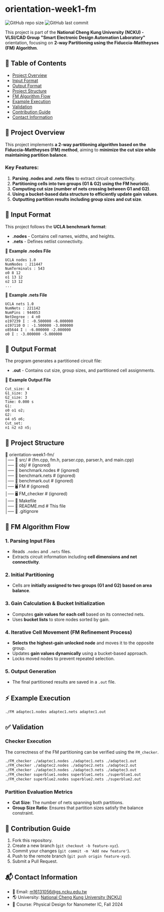 # orientation-week1-fm

![GitHub repo size](https://img.shields.io/github/repo-size/ysnanako/orientation-week1-fm)
![GitHub last commit](https://img.shields.io/github/last-commit/ysnanako/orientation-week1-fm)

This project is part of the **National Cheng Kung University (NCKU) - VLSI/CAD Group**  **"Smart Electronic Design Automation Laboratory"** orientation, focusing on **2-way Partitioning using the Fiduccia-Mattheyses (FM) Algorithm**.

## 📖 Table of Contents

- [Project Overview](#project-overview)
- [Input Format](#input-format)
- [Output Format](#output-format)
- [Project Structure](#project-structure)
- [FM Algorithm Flow](#fm-algorithm-flow)
- [Example Execution](#example-execution)
- [Validation](#validation)
- [Contribution Guide](#contribution-guide)
- [Contact Information](#contact-information)

## 📝 Project Overview

This project implements **a 2-way partitioning algorithm based on the Fiduccia-Mattheyses (FM) method**, aiming to **minimize the cut size while maintaining partition balance**.

### **Key Features:**
1. **Parsing .nodes and .nets files** to extract circuit connectivity.
2. **Partitioning cells into two groups (G1 & G2) using the FM heuristic**.
3. **Computing cut size (number of nets crossing between G1 and G2)**.
4. **Using a bucket-based data structure to efficiently update gain values**.
5. **Outputting partition results including group sizes and cut size**.

## 📄 Input Format

This project follows the **UCLA benchmark format**:
- **.nodes** - Contains cell names, widths, and heights.
- **.nets** - Defines netlist connectivity.

📄 **Example .nodes File**
```
UCLA nodes 1.0
NumNodes : 211447
NumTerminals : 543
o0 8 12
o1 13 12
o2 13 12
...
```

📄 **Example .nets File**
```
UCLA nets 1.0
NumNets : 221142
NumPins : 944053
NetDegree : 4 n0
o197239 I : -0.500000 -6.000000
o197110 O : -1.500000 -3.000000
o85644 I : -6.000000 -2.000000
o0 I : -3.000000 -5.000000
```

## 📄 Output Format

The program generates a partitioned circuit file:
- **.out** - Contains cut size, group sizes, and partitioned cell assignments.

📄 **Example Output File**
```
Cut_size: 4
G1_size: 3
G2_size: 3
Time: 0.000 s
G1:
o0 o1 o2;
G2:
o4 o5 o6;
Cut_set:
n1 n2 n3 n5;
```

## 🧰 Project Structure

📂 orientation-week1-fm/  
│── 📂 src/ # (fm.cpp, fm.h, parser.cpp, parser.h, and main.cpp)  
│── 📂 obj/ # (ignored)  
│── 📄 benchmark.nodes # (ignored)  
│── 📄 benchmark.nets # (ignored)  
│── 📄 benchmark.out # (ignored)  
│── 🖥️ FM # (ignored)  
│── 🖥️ FM_checker # (ignored)  
│── 🔧 Makefile  
│── 📜 README.md # This file  
│── 📜 .gitignore  

## 🔹 **FM Algorithm Flow**

### **1. Parsing Input Files**
- Reads `.nodes` and `.nets` files.
- Extracts circuit information including **cell dimensions and net connectivity**.

### **2. Initial Partitioning**
- Cells are **initially assigned to two groups (G1 and G2) based on area balance**.

### **3. Gain Calculation & Bucket Initialization**
- Computes **gain values for each cell** based on its connected nets.
- Uses **bucket lists** to store nodes sorted by gain.

### **4. Iterative Cell Movement (FM Refinement Process)**
- **Selects the highest-gain unlocked node** and moves it to the opposite group.
- Updates **gain values dynamically** using a bucket-based approach.
- Locks moved nodes to prevent repeated selection.

### **5. Output Generation**
- The final partitioned results are saved in a `.out` file.

## ⚡ **Example Execution**

```bash
./FM adaptec1.nodes adaptec1.nets adaptec1.out
```

## ✅ Validation

### **Checker Execution**
The correctness of the FM partitioning can be verified using the `FM_checker`.

```bash
./FM_checker ./adaptec1.nodes ./adaptec1.nets ./adaptec1.out
./FM_checker ./adaptec2.nodes ./adaptec2.nets ./adaptec2.out
./FM_checker ./adaptec3.nodes ./adaptec3.nets ./adaptec3.out
./FM_checker superblue1.nodes superblue1.nets ./superblue1.out
./FM_checker superblue2.nodes superblue2.nets ./superblue2.out
```

### **Partition Evaluation Metrics**

- **Cut Size**: The number of nets spanning both partitions.
- **Group Size Ratio**: Ensures that partition sizes satisfy the balance constraint.

## 🤝 Contribution Guide

1. Fork this repository.
2. Create a new branch (`git checkout -b feature-xyz`).
3. Commit your changes (`git commit -m 'Add new feature'`).
4. Push to the remote branch (`git push origin feature-xyz`).
5. Submit a Pull Request.

## 📬 Contact Information

- 📧 Email: [m16131056@gs.ncku.edu.tw](mailto:m16131056@gs.ncku.edu.tw)
- 🌎 University: [National Cheng Kung University (NCKU)](https://www.ncku.edu.tw)
- 📖 Course: Physical Design for Nanometer IC, Fall 2024
